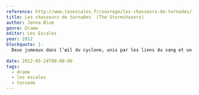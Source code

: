 ```yaml
---
reference: http://www.lesescales.fr/ouvrage/les-chasseurs-de-tornades/?EAN13=9782365690065
title: Les chasseurs de tornades  (The Stormchasers)
author: Jenna Blum
genre: Drame
editor: Les Escales
year: 2012
blockquote: |-
  Deux jumeaux dans l’œil du cyclone, unis par les liens du sang et un terrible secret...
  
date: 2012-05-24T00:00:00
tags:
  - drame
  - les escales
  - tornade
---
```

